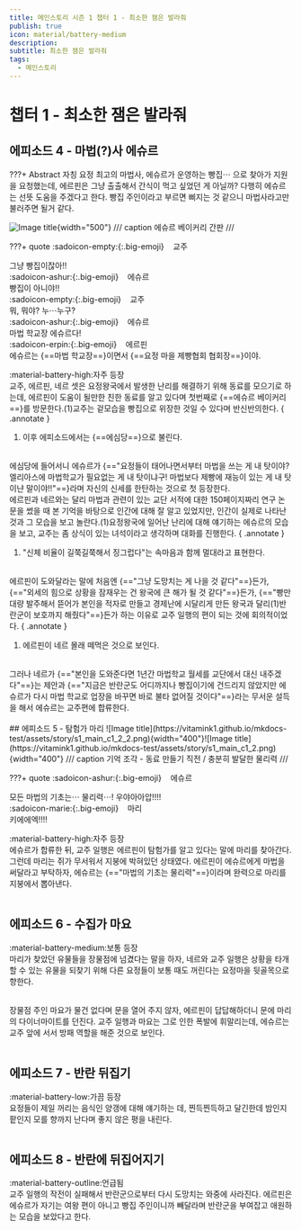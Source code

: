 ```yaml
---
title: 메인스토리 시즌 1 챕터 1 - 최소한 잼은 발라줘
publish: true
icon: material/battery-medium
description: 
subtitle: 최소한 잼은 발라줘
tags:
  - 메인스토리
---
```


# 챕터 1 - 최소한 잼은 발라줘

## 에피소드 4 - 마법(?)사 에슈르
???+ Abstract
    자칭 요정 최고의 마법사, 에슈르가 운영하는 빵집⋯ 으로 찾아가 지원을 요청했는데, 에르핀은 그냥 출출해서 간식이 먹고 싶었던 게 아닐까? 다행히 에슈르는 선뜻 도움을 주겠다고 한다. 빵집 주인이라고 부르면 삐지는 것 같으니 마법사라고만 불러주면 될거 같다.

![Image title](https://vitamink1.github.io/mkdocs-test/assets/story/s1_main_c1_1.png){width="500"}
/// caption
에슈르 베이커리 간판
///

???+ quote
    :sadoicon-empty:{:.big-emoji} &nbsp;&nbsp;&nbsp;<span class="tag-box" data-sado="empty">교주</span><br>
    <div class="speech-bubble">
        그냥 빵집이잖아!!
    </div>
    :sadoicon-ashur:{:.big-emoji} &nbsp;&nbsp;&nbsp;<span class="tag-box" data-sado="ashur">에슈르</span><br>
    <div class="speech-bubble">
        빵집이 아니야!!
    </div>
    :sadoicon-empty:{:.big-emoji} &nbsp;&nbsp;&nbsp;<span class="tag-box" data-sado="empty">교주</span><br>
    <div class="speech-bubble">
        뭐, 뭐야? 누⋯누구?
    </div>
    :sadoicon-ashur:{:.big-emoji} &nbsp;&nbsp;&nbsp;<span class="tag-box" data-sado="ashur">에슈르</span><br>
    <div class="speech-bubble">
        마법 학교장 에슈르다!
    </div>
    :sadoicon-erpin:{:.big-emoji} &nbsp;&nbsp;&nbsp;<span class="tag-box" data-sado="erpin">에르핀</span><br>
    <div class="speech-bubble">
        에슈르는 {==마법 학교장==}이면서 {==요정 마을 제빵협회 협회장==}이야.
    </div>

<span class="badge badge-version"><span class="badge-icon">:material-battery-high:</span>자주 등장</span>
<br>
교주, 에르핀, 네르 셋은 요정왕국에서 발생한 난리를 해결하기 위해 동료를 모으기로 하는데, 에르핀이 도움이 될만한 친한 동료를 알고 있다며 첫번째로 {==에슈르 베이커리==}를 방문한다.(1)교주는 겉모습을 빵집으로 위장한 것일 수 있다며 반신반의한다.
{ .annotate }

1. 이후 에피소드에서는 {==에심당==}으로 불린다.

<br>
에심당에 들어서니 에슈르가 {=="요정들이 태어나면서부터 마법을 쓰는 게 내 탓이야? 엘리아스에 마법학교가 필요없는 게 내 탓이냐구! 마법보다 제빵에 재능이 있는 게 내 탓이냔 말이야!!"==}라며 자신의 신세를 한탄하는 것으로 첫 등장한다.

<br>
에르핀과 네르와는 달리 마법과 관련이 있는 교단 서적에 대한 150페이지짜리 연구 논문을 썼을 때 본 기억을 바탕으로 인간에 대해 잘 알고 있었지만, 인간이 실제로 나타난 것과 그 모습을 보고 놀란다.(1)요정왕국에 일어난 난리에 대해 얘기하는 에슈르의 모습을 보고, 교주는 좀 상식이 있는 녀석이라고 생각하며 대화를 진행한다.
{ .annotate }

1. "신체 비율이 길쭉길쭉해서 징그럽다"는 속마음과 함께 멀대라고 표현한다.

<br>
에르핀이 도와달라는 말에 처음엔 {=="그냥 도망치는 게 나을 것 같다"==}든가, {=="외세의 힘으로 상황을 잠재우는 건 왕국에 큰 해가 될 것 같다"==}든가, {=="빵만 대량 발주해서 뜯어가 본인을 적자로 만들고 경제난에 시달리게 만든 왕국과 달리(1)반란군이 보호까지 해줬다"==}든가 하는 이유로 교주 일행의 편이 되는 것에 회의적이었다.
{ .annotate }

1. 에르핀이 네르 몰래 떼먹은 것으로 보인다.

<br>
그러나 네르가 {=="본인을 도와준다면 1년간 마법학교 월세를 교단에서 대신 내주겠다"==}는 제안과 {=="지금은 반란군도 어디까지나 빵집이기에 건드리지 않았지만 에슈르가 다시 마법 학교로 업장을 바꾸면 바로 불타 없어질 것이다"==}라는 무서운 설득을 해서 에슈르는 교주편에 합류한다.
<br>
<br>
## 에피소드 5 - 탐험가 마리
![Image title](https://vitamink1.github.io/mkdocs-test/assets/story/s1_main_c1_2_2.png){width="400"}![Image title](https://vitamink1.github.io/mkdocs-test/assets/story/s1_main_c1_2.png){width="400"}
/// caption
기억 조각 - 동료 만들기 직전 / 충분히 발달한 물리력
///

???+ quote
    :sadoicon-ashur:{:.big-emoji} &nbsp;&nbsp;&nbsp;<span class="tag-box" data-sado="ashur">에슈르</span><br>
    <div class="speech-bubble">
        모든 마법의 기초는⋯ 물리력⋯! 우야아아압!!!!
    </div>
    :sadoicon-marie:{:.big-emoji} &nbsp;&nbsp;&nbsp;<span class="tag-box" data-sado="marie">마리</span><br>
    <div class="speech-bubble">
        키에에엑!!!!
    </div>

<span class="badge badge-version"><span class="badge-icon">:material-battery-high:</span>자주 등장</span>
<br>
에슈르가 합류한 뒤, 교주 일행은 에르핀이 탐험가를 알고 있다는 말에 마리를 찾아간다. 그런데 마리는 쥐가 무서워서 지붕에 박혀있던 상태였다. 에르핀이 에슈르에게 마법을 써달라고 부탁하자, 에슈르는 {=="마법의 기초는 물리력"==}이라며 완력으로 마리를 지붕에서 뽑아낸다.
<br>
<br>

## 에피소드 6 - 수집가 마요
<span class="badge badge-version"><span class="badge-icon">:material-battery-medium:</span>보통 등장</span>
<br>
마리가 찾았던 유물들을 장물점에 넘겼다는 말을 하자, 네르와 교주 일행은 상황을 타개할 수 있는 유물을 되찾기 위해 다른 요정들이 보통 때도 꺼린다는 요정마을 뒷골목으로 향한다.

<br>
장물점 주인 마요가 물건 없다며 문을 열어 주지 않자, 에르핀이 답답해하더니 문에 마리의 다이너마이트를 던진다. 교주 일행과 마요는 그로 인한 폭발에 휘말리는데, 에슈르는 교주 앞에 서서 방패 역할을 해준 것으로 보인다.
<br>
<br>

## 에피소드 7 - 반란 뒤집기
<span class="badge badge-version"><span class="badge-icon">:material-battery-low:</span>가끔 등장</span>
<br>
요정들이 제일 꺼리는 음식인 양갱에 대해 얘기하는 데, 찐득찐득하고 달긴한데 밤인지 팥인지 모를 향까지 난다며 좋지 않은 평을 내린다.
<br>
<br>

## 에피소드 8 - 반란에 뒤집어지기
<span class="badge badge-version"><span class="badge-icon">:material-battery-outline:</span>언급됨</span>
<br>
교주 일행의 작전이 실패해서 반란군으로부터 다시 도망치는 와중에 사라진다. 에르핀은 에슈르가 자기는 여왕 편이 아니고 빵집 주인이니까 빼달라며 반란군을 부여잡고 애원하는 모습을 보았다고 한다.
<br>
<br>